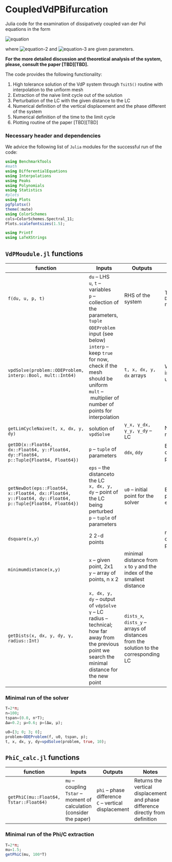 # CoupledVdPBifurcation
Julia code for the examination of dissipatively coupled van der Pol equations in the form

![equation](https://user-images.githubusercontent.com/6823593/154071584-f720fe84-0247-4b2a-aeb5-52cd45ddce6a.png)

where ![equation-2](https://user-images.githubusercontent.com/6823593/154071905-39ce2b80-7e41-4129-b425-4ee314170cf2.png) and ![equation-3](https://user-images.githubusercontent.com/6823593/154071976-93436c32-83d4-4ea7-9548-cf33f8586192.png) are given parameters.

**For the more detailed discussion and theoretical analysis of the system, please, consult the paper [TBD][TBD].**

The code provides the following functionality:

1. High tolerance solution of the VdP system through `Tsit5()` routine with interpolation to the unfiorm mesh
2. Extraction of the naive limit cycle out of the solution
3. Perturbation of the LC with the given distance to the LC
4. Numerical definition of the vertical displacement and the phase different of the system
5. Numerical definition of the time to the limit cycle
6. Plotting routine of the paper [TBD][TBD]


### Necessary header and dependencies

We advice the following list of `Julia` modules for the successful run of the code:

```julia
using BenchmarkTools
#math
using DifferentialEquations
using Interpolations
using Peaks
using Polynomials
using Statistics
#plots
using Plots
pgfplotsx()
theme(:mute)
using ColorSchemes
cols=ColorSchemes.Spectral_11;
Plots.scalefontsizes(1.5);

using Printf
using LaTeXStrings
```


## `VdPMoudule.jl` functions

| function  | Inputs | Outputs| Notes |
| ------------- | ------------- | ------------- | ------------- |
| `f(du, u, p, t)`  | `du` – LHS <br> `u`, `t` – variables <br> `p`  – collection of the parameters, `tuple` | RHS of the system  | Template RHS for `DifferentialEqualtions` module  |
| `vpdSolve(problem::ODEProblem, interp::Bool, mult::Int64)`  | `ODEProblem` input (see below) <br> `interp` – keep `true` for now, check if the mesh should be uniform <br> `mult` – multiplier of number of points for interpolation  | `t, x, dx, y, dx` arrays  | Wrapper on Solver + interpolation to the uniform mesh  |
| `getLimCycleNaive(t, x, dx, y, dy)` | solution of `vpdSolve` | `γ_x, γ_dx, γ_y, γ_dy` – LC | Naive LC exteractor, returns last cycle |
| `getDD(x::Float64, dx::Float64, y::Float64, dy::Float64, p::Tuple{Float64, Float64})` | `p` – `tuple` of parameters | `ddx`, `ddy` | Extractor of the second derivatives in the given point |
| `getNewDot(eps::Float64, x::Float64, dx::Float64, y::Float64, dy::Float64, p::Tuple{Float64, Float64})` | `eps` – the distanceto the LC <br> `x, dx, y, dy` – point of the LC being perturbed <br> `p` – `tuple` of parameters | `u0` – initial point for the solver | Extractor of the initial perturbation exactly `eps`-away from the LC |
| `dsquare(x,y)` | 2 2-d points|  | returns euclidian distance between to points |
| `minimumdistance(x,y)` | `x` – given point, 2x1 <br> `y` – array of points, n x 2  | minimal distance from `x` to `y` and the index of the smallest distance | |
| `getDists(x, dx, y, dy, γ, radius::Int)` | `x, dx, y, dy` – output of `vdpSolve`<br> `γ` – LC <br> radius – technical; how far away from the previous point we search the minimal distance for the new point   | `dists_x`, `dists_y` – arrays of distances from the solution to the corresponding LC | |

### Minimal run of the solver
```julia
T=2*π;
n=100;
tspan=(0.0, n*T);
Δω=0.2; μ=0.6; p=(Δω, μ);

u0=[3; 0; 3; 0];
problem=ODEProblem(f, u0, tspan, p);
t, x, dx, y, dy=vpdSolve(problem, true, 10);
```

## `PhiC_calc.jl` functions
| function  | Inputs | Outputs| Notes |
| ------------- | ------------- | ------------- | ------------- |
| `getPhiC(mu::Float64, Tstar::Float64)` | `mu` – coupling <br> `Tstar` – moment of calculation (consider the paper) | `phi` – phase difference <br> `C` – vertical displacement | Returns the vertical displacement and phase difference directly from definition |

### Minimal run of the Phi/C extraction

```julia
T=2*π;
mu=1.5;
getPhiC(mu, 100*T)
```
